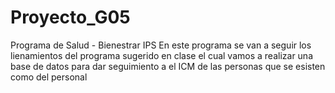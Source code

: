 # Proyecto_G05
Programa de Salud - Bienestrar IPS
En este programa se van a seguir los lienamientos del programa sugerido en clase el cual vamos a realizar una base de datos para dar seguimiento a el ICM de las personas que se esisten como del personal
